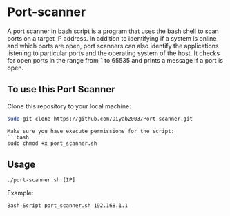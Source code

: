 # Port-scanner
A port scanner in bash script is a program that uses the bash shell to scan ports on a target IP address.
In addition to identifying if a system is online and which ports are open, port scanners can also identify the applications listening to particular ports and the operating system of the host.
It checks for open ports in the range from 1 to 65535 and prints a message if a port is open.


## To use this Port Scanner
Clone this repository to your local machine:
```bash
sudo git clone https://github.com/Diyab2003/Port-scanner.git
```
```
Make sure you have execute permissions for the script:
```bash
sudo chmod +x port_scanner.sh
```
## Usage
```
./port-scanner.sh [IP]
```
Example:
```bash
Bash-Script port_scanner.sh 192.168.1.1
```
